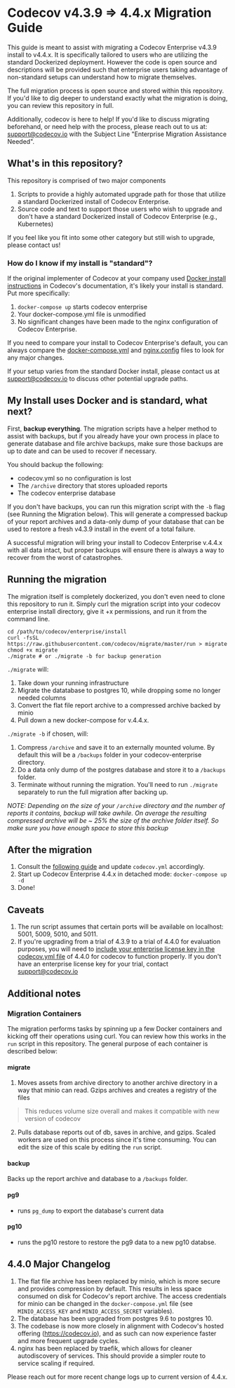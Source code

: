 # Codecov v4.3.9 => 4.4.x Migration Guide

This guide is meant to assist with migrating a Codecov Enterprise v4.3.9 install to v4.4.x. It is specifically tailored to users who are utilizing the standard Dockerized deployment. However the code is open source and descriptions will be provided such that enterprise users taking advantage of non-standard setups can understand how to migrate themselves.

The full migration process is open source and stored within this repository. If you'd like to dig deeper to understand exactly what the migration is doing, you can review this repository in full. 

Additionally, codecov is here to help! If you'd like to discuss migrating beforehand, or need help with the process, please reach out to us at: support@codecov.io with the Subject Line "Enterprise Migration Assistance Needed".

## What's in this repository?

This repository is comprised of two major components

1. Scripts to provide a highly automated upgrade path for those that utilize a standard Dockerized install of Codecov Enterprise.
2. Source code and text to support those users who wish to upgrade and don't have a standard Dockerized install of Codecov Enterprise (e.g., Kubernetes)

If you feel like you fit into some other category but still wish to upgrade, please contact us!

### How do I know if my install is "standard"?

If the original implementer of Codecov at your company used [Docker install instructions](https://docs.codecov.io/docs/deploying-with-docker) in Codecov's documentation, it's likely your install is standard. Put more specifically:

1. `docker-compose up` starts codecov enterprise
2. Your docker-compose.yml file is unmodified
3. No significant changes have been made to the nginx configuration of Codecov Enterprise. 

If you need to compare your install to Codecov Enterprise's default, you can always compare the [docker-compose.yml](https://raw.githubusercontent.com/codecov/enterprise/master/compose-assets/docker-compose.yml) and [nginx.config](https://raw.githubusercontent.com/codecov/enterprise/master/compose-assets/nginx.config) files to look for any major changes.

If your setup varies from the standard Docker install, please contact us at support@codecov.io to discuss other potential upgrade paths. 

## My Install uses Docker and is standard, what next?

First, **backup everything**. The migration scripts have a helper method to assist with backups, but if you already have your own process in place to generate database and file archive backups, make sure those backups are up to date and can be used to recover if necessary. 

You should backup the following:

* codecov.yml so no configuration is lost
* The `/archive` directory that stores uploaded reports
* The codecov enterprise database

If you don't have backups, you can run this migration script with the `-b` flag (see Running the Migration below). This will generate a compressed backup of your report archives and a data-only dump of your database that can be used to restore a fresh v4.3.9 install in the event of a total failure.

A successful migration will bring your install to Codecov Enterprise v.4.4.x with all data intact, but proper backups will ensure there is always a way to recover from the worst of catastrophes.

## Running the migration

The migration itself is completely dockerized, you don't even need to clone this repository to run it. Simply curl the migration script into your codecov enterprise install directory, give it +x permissions, and run it from the command line. 

    cd /path/to/codecov/enterprise/install
    curl -fsSL https://raw.githubusercontent.com/codecov/migrate/master/run > migrate
    chmod +x migrate
    ./migrate # or ./migrate -b for backup generation
    
`./migrate` will: 

1. Take down your running infrastructure
2. Migrate the datatabase to postgres 10, while dropping some no longer needed columns
3. Convert the flat file report archive to a compressed archive backed by minio
4. Pull down a new docker-compose for v.4.4.x. 

`./migrate -b` if chosen, will:

1. Compress `/archive` and save it to an externally mounted volume. By default this will be a `/backups` folder in your codecov-enterprise directory.
2. Do a data only dump of the postgres database and store it to a `/backups` folder.
3. Terminate without running the migration. You'll need to run `./migrate` separately to run the full migration after backing up. 

*NOTE: Depending on the size of your `/archive` directory and the number of reports it contains, backup will take awhile. On average the resulting compressed archive will be ~ 25% the size of the archive folder itself. So make sure you have enough space to store this backup*

## After the migration

1. Consult the [following guide](https://docs.codecov.io/changelog/release-notes-for-codecov-v448#section-codecov-enterprise-self-hosted-448-changes-changes-to-minio) and update `codecov.yml` accordingly.
2. Start up Codecov Enterprise 4.4.x in detached mode: `docker-compose up -d`
3. Done!

## Caveats

1. The run script assumes that certain ports will be available on localhost: 5001, 5009, 5010, and 5011.
2. If you're upgrading from a trial of 4.3.9 to a trial of 4.4.0 for evaluation purposes, you will need to [include your enterprise license key in the codecov.yml file](https://docs.codecov.io/docs/configuration#section-enterprise-license) of 4.4.0 for codecov to function properly. If you don't have an enterprise license key for your trial, contact support@codecov.io

## Additional notes

### Migration Containers

The migration performs tasks by spinning up a few Docker containers and kicking off their operations using curl. You can review how this works in the `run` script in this repository. The general purpose of each container is described below:

#### migrate

1. Moves assets from archive directory to another archive directory in a way that minio can read. Gzips archives and creates a registry of the files

> This reduces volume size overall and makes it compatible with new version of codecov

2. Pulls database reports out of db, saves in archive, and gzips. Scaled workers are used on this process since it's time consuming. You can edit the size of this scale by editing the `run` script.

#### backup

Backs up the report archive and database to a `/backups` folder.

#### pg9

- runs `pg_dump` to export the database's current data

#### pg10

- runs the pg10 restore to restore the pg9 data to a new pg10 databse.

## 4.4.0 Major Changelog

1. The flat file archive has been replaced by minio, which is more secure and provides compression by default. This results in less space consumed on disk for Codecov's report archive. The access credentials for minio can be changed in the `docker-compose.yml` file (see `MINIO_ACCESS_KEY` and `MINIO_ACCESS_SECRET` variables).
2. The database has been upgraded from postgres 9.6 to postgres 10. 
3. The codebase is now more closely in alignment with Codecov's hosted offering (https://codecov.io), and as such can now experience faster and more frequent upgrade cycles.
4. nginx has been replaced by traefik, which allows for cleaner autodiscovery of services. This should provide a simpler route to service scaling if required. 

Please reach out for more recent change logs up to current version of 4.4.x.
